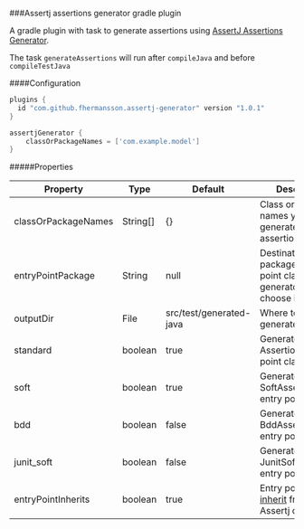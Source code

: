 ###Assertj assertions generator gradle plugin

A gradle plugin with task to generate assertions using [AssertJ Assertions Generator](http://joel-costigliola.github.io/assertj/assertj-assertions-generator.html).

The task `generateAssertions` will  run after `compileJava` and before `compileTestJava`


####Configuration
```groovy
plugins {
  id "com.github.fhermansson.assertj-generator" version "1.0.1"
}

assertjGenerator {
    classOrPackageNames = ['com.example.model']
}
```

#####Properties

| Property | Type | Default | Description |
| -------- | ---- | ------- | ------------|
|classOrPackageNames|String[]|{}|Class or package names you want to generate assertions for|
|entryPointPackage|String|null|Destination package for entry point classes. The generator will choose if null|
|outputDir|File|src/test/generated-java|Where to put the generated classes|
|standard|boolean|true|Generate Assertions entry point class|
|soft|boolean|true|Generate SoftAssertions entry point class|
|bdd|boolean|false|Generate BddAssertions entry point class|
|junit_soft|boolean|false|Generate JunitSoftAssertions entry point class|
|entryPointInherits|boolean|true|Entry point classes [inherit](http://joel-costigliola.github.io/assertj/assertj-core-custom-assertions.html#single-assertion-entry-point) from core Assertj classes|

